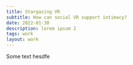 ```yaml
---
title: Stargazing VR
subtitle: How can social VR support intimacy?
date: 2022-01-30
description: lorem ipsum 2
tags: work
layout: work
---
```


Some text hesdfe
